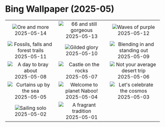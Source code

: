 # Bing Wallpaper (2025-05)

|  |  |  |
|:---:|:---:|:---:|
| ![](https://www.bing.com/th?id=OHR.SardiniaFlavia_EN-GB6078302531_400x240.jpg "Ore and more") 2025-05-14 | ![](https://www.bing.com/th?id=OHR.TorresChile_EN-GB5907633390_400x240.jpg "66 and still gorgeous") 2025-05-13 | ![](https://www.bing.com/th?id=OHR.IrisGarden_EN-GB5718894577_400x240.jpg "Waves of purple") 2025-05-12 |
| ![](https://www.bing.com/th?id=OHR.YohoNP_EN-GB5512544828_400x240.jpg "Fossils, falls and forest trails") 2025-05-11 | ![](https://www.bing.com/th?id=OHR.MinnesotaRotunda_EN-GB8105337991_400x240.jpg "Gilded glory") 2025-05-10 | ![](https://www.bing.com/th?id=OHR.CuteChameleon_EN-GB9532983166_400x240.jpg "Blending in and standing out") 2025-05-09 |
| ![](https://www.bing.com/th?id=OHR.RhyoliteDonkeys_EN-GB9400382526_400x240.jpg "A day to bray about") 2025-05-08 | ![](https://www.bing.com/th?id=OHR.DunluceIreland_EN-GB4973641730_400x240.jpg "Castle on the rocks") 2025-05-07 | ![](https://www.bing.com/th?id=OHR.FlyoverNamibia_EN-GB4652418118_400x240.jpg "Not your average desert trip") 2025-05-06 |
| ![](https://www.bing.com/th?id=OHR.BrightonFestival2025_EN-GB9227579915_400x240.jpg "Curtains up by the sea") 2025-05-05 | ![](https://www.bing.com/th?id=OHR.SevilleNaboo_EN-GB9843700805_400x240.jpg "Welcome to planet Naboo!") 2025-05-04 | ![](https://www.bing.com/th?id=OHR.ArchesGalaxy_EN-GB3402491515_400x240.jpg "Let's celebrate the cosmos") 2025-05-03 |
| ![](https://www.bing.com/th?id=OHR.BrazilHeron_EN-GB3243894936_400x240.jpg "Sailing solo") 2025-05-02 | ![](https://www.bing.com/th?id=OHR.PinkPlumeria_EN-GB9432400887_400x240.jpg "A fragrant tradition") 2025-05-01 |  |
